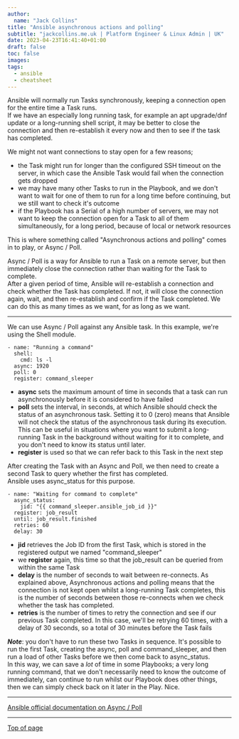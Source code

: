 ```yaml
---
author:
  name: "Jack Collins"
title: "Ansible asynchronous actions and polling"
subtitle: "jackcollins.me.uk | Platform Engineer & Linux Admin | UK"
date: 2023-04-23T16:41:40+01:00
draft: false
toc: false
images:
tags:
  - ansible
  - cheatsheet
---
```


Ansible will normally run Tasks synchronously, keeping a connection open for the entire time a Task runs.  
If we have an especially long running task, for example an apt upgrade/dnf update or a long-running shell script, it may be better to close the connection and then re-establish it every now and then to see if the task has completed.

We might not want connections to stay open for a few reasons;
- the Task might run for longer than the configured SSH timeout on the server, in which case the Ansible Task would fail when the connection gets dropped
- we may have many other Tasks to run in the Playbook, and we don't want to wait for one of them to run for a long time before continuing, but we still want to check it's outcome
- if the Playbook has a Serial of a high number of servers, we may not want to keep the connection open for a Task to all of them simultaneously, for a long period, because of local or network resources

This is where something called "Asynchronous actions and polling" comes in to play, or Async / Poll.

Async / Poll is a way for Ansible to run a Task on a remote server, but then immediately close the connection rather than waiting for the Task to complete.   
After a given period of time, Ansible will re-establish a connection and check whether the Task has completed. If not, it will close the connection again, wait, and then re-establish and confirm if the Task completed. We can do this as many times as we want, for as long as we want.

---

We can use Async / Poll against any Ansible task. In this example, we're using the Shell module.

```
- name: "Running a command"
  shell:
    cmd: ls -l
  async: 1920
  poll: 0
  register: command_sleeper
```

- **async** sets the maximum amount of time in seconds that a task can run asynchronously before it is considered to have failed
- **poll** sets the interval, in seconds, at which Ansible should check the status of an asynchronous task. Setting it to 0 (zero) means that Ansible will not check the status of the asynchronous task during its execution. This can be useful in situations where you want to submit a long-running Task in the background without waiting for it to complete, and you don't need to know its status until later.
- **register** is used so that we can refer back to this Task in the next step

After creating the Task with an Async and Poll, we then need to create a second Task to query whether the first has completed.  
Ansible uses async_status for this purpose.

```
- name: "Waiting for command to complete"
  async_status:
    jid: "{{ command_sleeper.ansible_job_id }}"
  register: job_result
  until: job_result.finished
  retries: 60
  delay: 30
```

- **jid** retrieves the Job ID from the first Task, which is stored in the registered output we named "command_sleeper"
- we **register** again, this time so that the job_result can be queried from within the same Task
- **delay** is the number of seconds to wait between re-connects. As explained above, Asynchronous actions and polling means that the connection is not kept open whilst a long-running Task completes, this is the number of seconds between those re-connects when we check whether the task has completed.
- **retries** is the number of times to retry the connection and see if our previous Task completed. In this case, we'll be retrying 60 times, with a delay of 30 seconds, so a total of 30 minutes before the Task fails

***Note***: you don't have to run these two Tasks in sequence. It's possible to run the first Task, creating the async, poll and command_sleeper, and then run a load of other Tasks before we then come back to async_status.  
In this way, we can save a *lot* of time in some Playbooks; a very long running command, that we don't necessarily need to know the outcome of immediately, can continue to run whilst our Playbook does other things, then we can simply check back on it later in the Play. Nice.

---

[Ansible official documentation on Async / Poll](https://docs.ansible.com/ansible/latest/playbook_guide/playbooks_async.html)

---

[Top of page](#top)